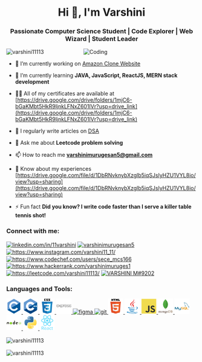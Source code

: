 <h1 align="center">Hi 👋, I'm Varshini</h1>
<h3 align="center">Passionate Computer Science Student | Code Explorer | Web Wizard | Student Leader</h3>
<img align="right" alt="Coding" width="300" src="https://camo.githubusercontent.com/691cdc5f9c4dc0e88650b97d480af9237d9422963bd1184f95e00087d3aa8bbd/68747470733a2f2f692e696d6775722e636f6d2f72486c456444712e676966")
<p align="left"> <img src="https://komarev.com/ghpvc/?username=varshini11113&label=Profile%20views&color=0e75b6&style=flat" alt="varshini11113" /> </p>

- 🔭 I’m currently working on [Amazon Clone Website](https://github.com/Varshini11113/Amazon-Clone_Varshini)

- 🌱 I’m currently learning **JAVA, JavaScript, ReactJS, MERN stack development**

- 👨‍💻 All of my certificates are available at [https://drive.google.com/drive/folders/1mjC6-bGaKMbt5HkR9ljnkLFNxZ601IVr?usp=drive_link](https://drive.google.com/drive/folders/1mjC6-bGaKMbt5HkR9ljnkLFNxZ601IVr?usp=drive_link)

- 📝 I regularly write articles on [DSA](DSA)

- 💬 Ask me about **Leetcode problem solving**

- 📫 How to reach me **varshinimurugesan5@gmail.com**

- 📄 Know about my experiences [https://drive.google.com/file/d/1DbRNvknybXzglb5iqSJslyHZU1VYL8io/view?usp=sharing](https://drive.google.com/file/d/1DbRNvknybXzglb5iqSJslyHZU1VYL8io/view?usp=sharing)

- ⚡ Fun fact **Did you know? I write code faster than I serve a killer table tennis shot!**

<h3 align="left">Connect with me:</h3>
<p align="left">
<a href="https://linkedin.com/in/linkedin.com/in/11varshini" target="blank"><img align="center" src="https://raw.githubusercontent.com/rahuldkjain/github-profile-readme-generator/master/src/images/icons/Social/linked-in-alt.svg" alt="linkedin.com/in/11varshini" height="30" width="40" /></a>
<a href="https://codesandbox.com/varshinimurugesan5" target="blank"><img align="center" src="https://raw.githubusercontent.com/rahuldkjain/github-profile-readme-generator/master/src/images/icons/Social/codesandbox.svg" alt="varshinimurugesan5" height="30" width="40" /></a>
<a href="https://instagram.com/https://www.instagram.com/varshini11_11/" target="blank"><img align="center" src="https://raw.githubusercontent.com/rahuldkjain/github-profile-readme-generator/master/src/images/icons/Social/instagram.svg" alt="https://www.instagram.com/varshini11_11/" height="30" width="40" /></a>
<a href="https://www.codechef.com/users/https://www.codechef.com/users/sece_mcs166" target="blank"><img align="center" src="https://cdn.jsdelivr.net/npm/simple-icons@3.1.0/icons/codechef.svg" alt="https://www.codechef.com/users/sece_mcs166" height="30" width="40" /></a>
<a href="https://www.hackerrank.com/https://www.hackerrank.com/varshinimuruges1" target="blank"><img align="center" src="https://raw.githubusercontent.com/rahuldkjain/github-profile-readme-generator/master/src/images/icons/Social/hackerrank.svg" alt="https://www.hackerrank.com/varshinimuruges1" height="30" width="40" /></a>
<a href="https://www.leetcode.com/https://leetcode.com/varshini11113/" target="blank"><img align="center" src="https://raw.githubusercontent.com/rahuldkjain/github-profile-readme-generator/master/src/images/icons/Social/leet-code.svg" alt="https://leetcode.com/varshini11113/" height="30" width="40" /></a>
<a href="https://discord.gg/VARSHINI M#9202" target="blank"><img align="center" src="https://raw.githubusercontent.com/rahuldkjain/github-profile-readme-generator/master/src/images/icons/Social/discord.svg" alt="VARSHINI M#9202" height="30" width="40" /></a>
</p>

<h3 align="left">Languages and Tools:</h3>
<p align="left"> <a href="https://www.cprogramming.com/" target="_blank" rel="noreferrer"> <img src="https://raw.githubusercontent.com/devicons/devicon/master/icons/c/c-original.svg" alt="c" width="40" height="40"/> </a> <a href="https://www.w3schools.com/cpp/" target="_blank" rel="noreferrer"> <img src="https://raw.githubusercontent.com/devicons/devicon/master/icons/cplusplus/cplusplus-original.svg" alt="cplusplus" width="40" height="40"/> </a> <a href="https://www.w3schools.com/css/" target="_blank" rel="noreferrer"> <img src="https://raw.githubusercontent.com/devicons/devicon/master/icons/css3/css3-original-wordmark.svg" alt="css3" width="40" height="40"/> </a> <a href="https://expressjs.com" target="_blank" rel="noreferrer"> <img src="https://raw.githubusercontent.com/devicons/devicon/master/icons/express/express-original-wordmark.svg" alt="express" width="40" height="40"/> </a> <a href="https://www.figma.com/" target="_blank" rel="noreferrer"> <img src="https://www.vectorlogo.zone/logos/figma/figma-icon.svg" alt="figma" width="40" height="40"/> </a> <a href="https://git-scm.com/" target="_blank" rel="noreferrer"> <img src="https://www.vectorlogo.zone/logos/git-scm/git-scm-icon.svg" alt="git" width="40" height="40"/> </a> <a href="https://www.w3.org/html/" target="_blank" rel="noreferrer"> <img src="https://raw.githubusercontent.com/devicons/devicon/master/icons/html5/html5-original-wordmark.svg" alt="html5" width="40" height="40"/> </a> <a href="https://www.java.com" target="_blank" rel="noreferrer"> <img src="https://raw.githubusercontent.com/devicons/devicon/master/icons/java/java-original.svg" alt="java" width="40" height="40"/> </a> <a href="https://developer.mozilla.org/en-US/docs/Web/JavaScript" target="_blank" rel="noreferrer"> <img src="https://raw.githubusercontent.com/devicons/devicon/master/icons/javascript/javascript-original.svg" alt="javascript" width="40" height="40"/> </a> <a href="https://www.mongodb.com/" target="_blank" rel="noreferrer"> <img src="https://raw.githubusercontent.com/devicons/devicon/master/icons/mongodb/mongodb-original-wordmark.svg" alt="mongodb" width="40" height="40"/> </a> <a href="https://www.mysql.com/" target="_blank" rel="noreferrer"> <img src="https://raw.githubusercontent.com/devicons/devicon/master/icons/mysql/mysql-original-wordmark.svg" alt="mysql" width="40" height="40"/> </a> <a href="https://nodejs.org" target="_blank" rel="noreferrer"> <img src="https://raw.githubusercontent.com/devicons/devicon/master/icons/nodejs/nodejs-original-wordmark.svg" alt="nodejs" width="40" height="40"/> </a> <a href="https://www.python.org" target="_blank" rel="noreferrer"> <img src="https://raw.githubusercontent.com/devicons/devicon/master/icons/python/python-original.svg" alt="python" width="40" height="40"/> </a> <a href="https://reactjs.org/" target="_blank" rel="noreferrer"> <img src="https://raw.githubusercontent.com/devicons/devicon/master/icons/react/react-original-wordmark.svg" alt="react" width="40" height="40"/> </a> </p>

<p><img align="center" src="https://github-readme-stats.vercel.app/api/top-langs?username=varshini11113&show_icons=true&locale=en&layout=compact" alt="varshini11113" /></p>

<p><img align="center" src="https://github-readme-streak-stats.herokuapp.com/?user=varshini11113&" alt="varshini11113" /></p>
